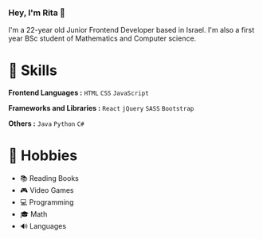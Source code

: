 ### Hey, I'm Rita 👋

I'm a 22-year old Junior Frontend Developer based in Israel. I'm also a first year BSc student of Mathematics and Computer science.

# :hammer: Skills
**Frontend Languages :** `HTML` `CSS` `JavaScript`

**Frameworks and Libraries :** `React` `jQuery` `SASS` `Bootstrap` 

**Others :** `Java` `Python` `C#`
# :love_letter: Hobbies 
* :books: Reading Books
* :video_game: Video Games
* :computer: Programming
* :mortar_board: Math
* :loud_sound: Languages



